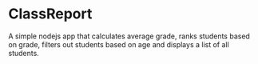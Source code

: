 # ClassReport
A simple nodejs app that calculates average grade, ranks students based on grade, filters out students based on age and displays a list of all students.
